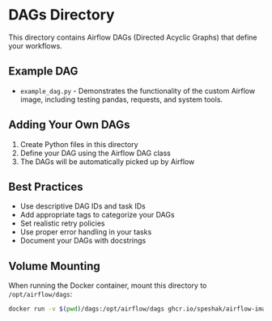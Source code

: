 # DAGs Directory

This directory contains Airflow DAGs (Directed Acyclic Graphs) that define your workflows.

## Example DAG

- `example_dag.py` - Demonstrates the functionality of the custom Airflow image, including testing pandas, requests, and system tools.

## Adding Your Own DAGs

1. Create Python files in this directory
2. Define your DAG using the Airflow DAG class
3. The DAGs will be automatically picked up by Airflow

## Best Practices

- Use descriptive DAG IDs and task IDs
- Add appropriate tags to categorize your DAGs
- Set realistic retry policies
- Use proper error handling in your tasks
- Document your DAGs with docstrings

## Volume Mounting

When running the Docker container, mount this directory to `/opt/airflow/dags`:

```bash
docker run -v $(pwd)/dags:/opt/airflow/dags ghcr.io/speshak/airflow-image:latest
```